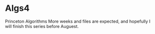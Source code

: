 # Algs4
Princeton Algorithms
More weeks and files are expected, and hopefully I will finish this series before Auguest. 
